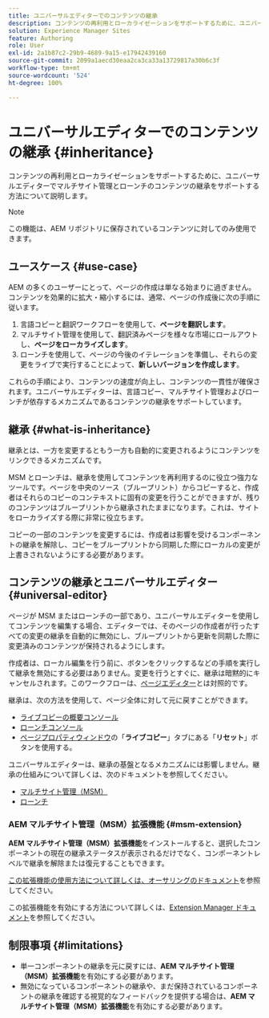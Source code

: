 ```yaml
---
title: ユニバーサルエディターでのコンテンツの継承
description: コンテンツの再利用とローカライゼーションをサポートするために、ユニバーサルエディターでマルチサイト管理とローンチのコンテンツの継承をサポートする方法について説明します。
solution: Experience Manager Sites
feature: Authoring
role: User
exl-id: 2a1b87c2-29b9-4689-9a15-e17942439160
source-git-commit: 2099a1aecd30eaa2ca3ca33a13729817a30b6c3f
workflow-type: tm+mt
source-wordcount: '524'
ht-degree: 100%

---
```


# ユニバーサルエディターでのコンテンツの継承 {#inheritance}

コンテンツの再利用とローカライゼーションをサポートするために、ユニバーサルエディターでマルチサイト管理とローンチのコンテンツの継承をサポートする方法について説明します。

>[!NOTE]
>
>この機能は、AEM リポジトリに保存されているコンテンツに対してのみ使用できます。

## ユースケース {#use-case}

AEM の多くのユーザーにとって、ページの作成は単なる始まりに過ぎません。コンテンツを効果的に拡大・縮小するには、通常、ページの作成後に次の手順に従います。

1. 言語コピーと翻訳ワークフローを使用して、**ページを翻訳します**。
1. マルチサイト管理を使用して、翻訳済みページを様々な市場にロールアウトし、**ページをローカライズします**。
1. ローンチを使用して、ページの今後のイテレーションを準備し、それらの変更をライブで実行することによって、**新しいバージョンを作成します**。

これらの手順により、コンテンツの速度が向上し、コンテンツの一貫性が確保されます。ユニバーサルエディターは、言語コピー、マルチサイト管理およびローンチが依存するメカニズムであるコンテンツの継承をサポートしています。

## 継承 {#what-is-inheritance}

継承とは、一方を変更するともう一方も自動的に変更されるようにコンテンツをリンクできるメカニズムです。

MSM とローンチは、継承を使用してコンテンツを再利用するのに役立つ強力なツールです。ページを中央のソース（ブループリント）からコピーすると、作成者はそれらのコピーのコンテキストに固有の変更を行うことができますが、残りのコンテンツはブループリントから継承されたままになります。これは、サイトをローカライズする際に非常に役立ちます。

コピーの一部のコンテンツを変更するには、作成者は影響を受けるコンポーネントの継承を解除し、コピーをブループリントから同期した際にローカルの変更が上書きされないようにする必要があります。

## コンテンツの継承とユニバーサルエディター {#universal-editor}

ページが MSM またはローンチの一部であり、ユニバーサルエディターを使用してコンテンツを編集する場合、エディターでは、そのページの作成者が行ったすべての変更の継承を自動的に無効にし、ブループリントから更新を同期した際に変更済みのコンテンツが保持されるようにします。

作成者は、ローカル編集を行う前に、ボタンをクリックするなどの手順を実行して継承を無効にする必要はありません。変更を行うとすぐに、継承は暗黙的にキャンセルされます。このワークフローは、[ページエディター](/help/sites-cloud/authoring/page-editor/edit-content.md#inherited-components)とは対照的です。

継承は、次の方法を使用して、ページ全体に対して元に戻すことができます。

* [ライブコピーの概要コンソール](/help/sites-cloud/administering/msm/live-copy-overview.md)
* [ローンチコンソール](/help/sites-cloud/authoring/launches/overview.md#the-launches-console)
* [ページプロパティウィンドウ](/help/sites-cloud/authoring/sites-console/page-properties.md)の「**ライブコピー**」タブにある「**リセット**」ボタンを使用する。

ユニバーサルエディターは、継承の基盤となるメカニズムには影響しません。継承の仕組みについて詳しくは、次のドキュメントを参照してください。

* [マルチサイト管理（MSM）](/help/sites-cloud/administering/msm/overview.md)
* [ローンチ](/help/sites-cloud/authoring/launches/overview.md)

### AEM マルチサイト管理（MSM）拡張機能 {#msm-extension}

**AEM マルチサイト管理（MSM）拡張機能**&#x200B;をインストールすると、選択したコンポーネントの現在の継承ステータスが表示されるだけでなく、コンポーネントレベルで継承を解除または復元することもできます。

[この拡張機能の使用方法について詳しくは、オーサリングのドキュメント](/help/sites-cloud/authoring/universal-editor/authoring.md#inheritance)を参照してください。

この拡張機能を有効にする方法について詳しくは、[Extension Manager ドキュメント](https://developer.adobe.com/uix/docs/extension-manager/feature-highlights/#enablingdisabling-extensions)を参照してください。

## 制限事項 {#limitations}

* 単一コンポーネントの継承を元に戻すには、**AEM マルチサイト管理（MSM）拡張機能**&#x200B;を有効にする必要があります。
* 無効になっているコンポーネントの継承や、まだ保持されているコンポーネントの継承を確認する視覚的なフィードバックを提供する場合は、**AEM マルチサイト管理（MSM）拡張機能**&#x200B;を有効にする必要があります。
